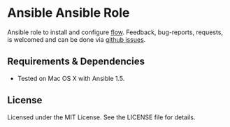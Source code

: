 # Ansible Ansible Role #

Ansible role to install and configure [flow](http://startflowing.net/). 
Feedback, bug-reports, requests, is welcomed and can be done via
[github issues](https://github.com/New-Edge-Engineering/ansible-ansible/issues).

## Requirements & Dependencies ##
- Tested on Mac OS X with Ansible 1.5.

## License ##

Licensed under the MIT License. See the LICENSE file for details.
